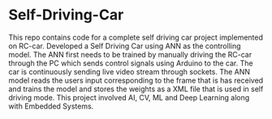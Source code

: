 # Self-Driving-Car
This repo contains code for a complete self driving car project implemented on RC-car. Developed a Self Driving Car using ANN as the controlling model. The ANN first needs to be trained by manually driving the RC-car through the PC which sends control signals using Arduino to the car. The car is continuously sending live video stream through sockets. The ANN model reads the users input corresponding to the frame that is has received and trains the model and stores the weights as a XML file that is used in self driving mode. This project involved AI, CV, ML and Deep Learning along with Embedded Systems.
